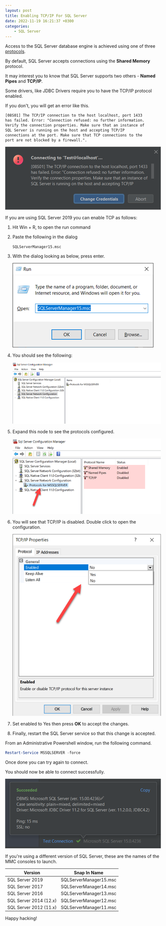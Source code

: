 ```yaml
---
layout: post
title: Enabling TCP/IP For SQL Server
date: 2022-11-19 16:21:37 +0300
categories:
    - SQL Server
---
```

Access to the SQL Server database engine is achieved using one of three [protocols](https://www.sqlshack.com/sql-server-network-configuration/).

By default, SQL Server accepts connections using the **Shared Memory** protocol.

It may interest you to know that SQL Server supports two others - **Named Pipes** and **TCP/IP**.

Some drivers, like JDBC Drivers require you to have the TCP/IP protocol enabled.

If you don't, you will get an error like this.


```plaintext
[08S01] The TCP/IP connection to the host localhost, port 1433
has failed. Error: "Connection refused: no further information.
Verify the connection properties. Make sure that an instance of
SQL Server is running on the host and accepting TCP/IP
connections at the port. Make sure that TCP connections to the
port are not blocked by a firewall.".
```

![](../images/2022/11/JDBCConnection.png)

If you are using SQL Server 2019 you can enable TCP as follows:

1. Hit Win + R, to open the run command
1. Paste the following in the dialog 
    
    `SQLServerManager15.msc`

1. With the dialog looking as below, press enter.
    
    ![](../images/2022/11/RunDialog.png)
    
1. You should see the following:

    ![](../images/2022/11/SQLCongif.png)

1. Expand this node to see the protocols configured.

    ![](../images/2022/11/Protocols.png)
    
1. You will see that TCP/IP is disabled. Double click to open the configuration.

    ![](../images/2022/11/TCPIP.png)
    
1. Set enabled to Yes then press **OK** to accept the changes.

1. Finally, restart the SQL Server service so that this change is accepted.

From an Administrative Powershell window, run the following command.

```powershell
Restart-Service MSSQLSERVER -force
```

Once done you can try again to connect.

You should now be able to connect successfully.

![](../images/2022/11/Connect.png)

If you're using a different version of SQL Server, these are the names of the MMC consoles to launch.

| Version        | Snap In Name   |
|----------------|----------------|
| SQL Server 2019 | SQLServerManager15.msc |
| SQL Server 2017 | SQLServerManager14.msc |
| SQL Server 2016 | SQLServerManager13.msc |
| SQL Server 2014 (12.x) | SQLServerManager12.msc |
| SQL Server 2012 (11.x) | SQLServerManager11.msc |

Happy hacking!
